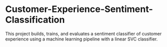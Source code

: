 # Customer-Experience-Sentiment-Classification
This project builds, trains, and evaluates a sentiment classifier of customer experience using a machine learning pipeline with a linear SVC classifier.
